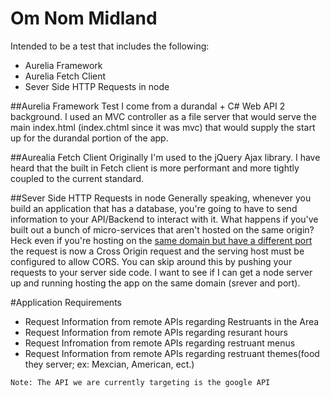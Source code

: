 # Om Nom Midland
Intended to be a test that includes the following:
- Aurelia Framework
- Aurelia Fetch Client
- Sever Side HTTP Requests in node

##Aurelia Framework Test
I come from a durandal + C# Web API 2 background.
I used an MVC controller as a file server that would serve 
the main index.html (index.chtml since it was mvc) 
that would supply the start up for the durandal portion of the app.

##Aurealia Fetch Client
Originally I'm used to the jQuery Ajax library. I have heard that the built in
Fetch client is more performant and more tightly coupled to the current standard.

##Sever Side HTTP Requests in node
Generally speaking, whenever you build an application that has a database,
you're going to have to send information to your API/Backend to interact with it.
What happens if you've built out a bunch of micro-services that aren't hosted on the same origin?
Heck even if you're hosting on the [same domain but have a different port](https://www.w3.org/Security/wiki/Same_Origin_Policy)
the request is now a Cross Origin request and the serving host must be configured to allow CORS.
You can skip around this by pushing your requests to your server side code.
I want to see if I can get a node server up and running hosting the app on the same domain (srever and port).

#Application Requirements
- Request Information from remote APIs regarding Restruants in the Area
- Request Information from remote APIs regarding resurant hours
- Request Infromation from remote APIs regarding restruant menus
- Request Information from remote APIs regarding restruant themes(food they server; ex: Mexcian, American, ect.)

`Note: The API we are currently targeting is the google API`
